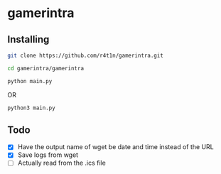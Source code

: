 # gamerintra

## Installing

```sh
git clone https://github.com/r4t1n/gamerintra.git
```

```sh
cd gamerintra/gamerintra
```

```sh
python main.py
```

OR

```sh
python3 main.py
```

## Todo

- [X] Have the output name of wget be date and time instead of the URL
- [X] Save logs from wget
- [ ] Actually read from the .ics file
